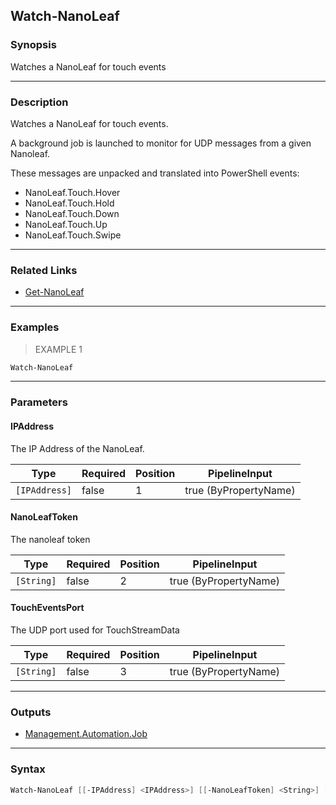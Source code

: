 Watch-NanoLeaf
--------------

### Synopsis
Watches a NanoLeaf for touch events

---

### Description

Watches a NanoLeaf for touch events.

A background job is launched to monitor for UDP messages from a given Nanoleaf.

These messages are unpacked and translated into PowerShell events:

* NanoLeaf.Touch.Hover
* NanoLeaf.Touch.Hold
* NanoLeaf.Touch.Down
* NanoLeaf.Touch.Up
* NanoLeaf.Touch.Swipe

---

### Related Links
* [Get-NanoLeaf](Get-NanoLeaf.md)

---

### Examples
> EXAMPLE 1

```PowerShell
Watch-NanoLeaf
```

---

### Parameters
#### **IPAddress**
The IP Address of the NanoLeaf.

|Type         |Required|Position|PipelineInput        |
|-------------|--------|--------|---------------------|
|`[IPAddress]`|false   |1       |true (ByPropertyName)|

#### **NanoLeafToken**
The nanoleaf token

|Type      |Required|Position|PipelineInput        |
|----------|--------|--------|---------------------|
|`[String]`|false   |2       |true (ByPropertyName)|

#### **TouchEventsPort**
The UDP port used for TouchStreamData

|Type      |Required|Position|PipelineInput        |
|----------|--------|--------|---------------------|
|`[String]`|false   |3       |true (ByPropertyName)|

---

### Outputs
* [Management.Automation.Job](https://learn.microsoft.com/en-us/dotnet/api/System.Management.Automation.Job)

---

### Syntax
```PowerShell
Watch-NanoLeaf [[-IPAddress] <IPAddress>] [[-NanoLeafToken] <String>] [[-TouchEventsPort] <String>] [<CommonParameters>]
```
